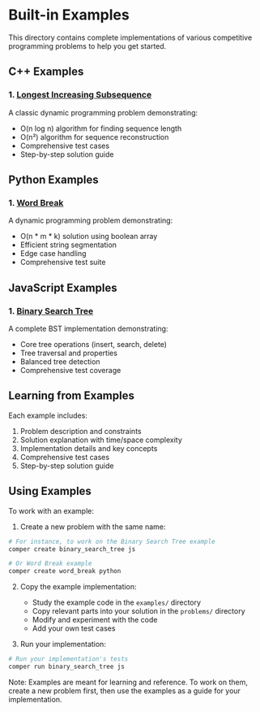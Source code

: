 # Built-in Examples

This directory contains complete implementations of various competitive programming problems to help you get started.

## C++ Examples

### 1. [Longest Increasing Subsequence](cpp/longest_increasing_subsequence/README.md)
A classic dynamic programming problem demonstrating:
- O(n log n) algorithm for finding sequence length
- O(n²) algorithm for sequence reconstruction
- Comprehensive test cases
- Step-by-step solution guide

## Python Examples

### 1. [Word Break](python/word_break/README.md)
A dynamic programming problem demonstrating:
- O(n * m * k) solution using boolean array
- Efficient string segmentation
- Edge case handling
- Comprehensive test suite

## JavaScript Examples

### 1. [Binary Search Tree](javascript/binary_search_tree/README.md)
A complete BST implementation demonstrating:
- Core tree operations (insert, search, delete)
- Tree traversal and properties
- Balanced tree detection
- Comprehensive test coverage

## Learning from Examples

Each example includes:
1. Problem description and constraints
2. Solution explanation with time/space complexity
3. Implementation details and key concepts
4. Comprehensive test cases
5. Step-by-step solution guide

## Using Examples

To work with an example:

1. Create a new problem with the same name:
```bash
# For instance, to work on the Binary Search Tree example
comper create binary_search_tree js

# Or Word Break example
comper create word_break python
```

2. Copy the example implementation:
   - Study the example code in the `examples/` directory
   - Copy relevant parts into your solution in the `problems/` directory
   - Modify and experiment with the code
   - Add your own test cases

3. Run your implementation:
```bash
# Run your implementation's tests
comper run binary_search_tree js
```

Note: Examples are meant for learning and reference. To work on them, create a new problem first, then use the examples as a guide for your implementation.
